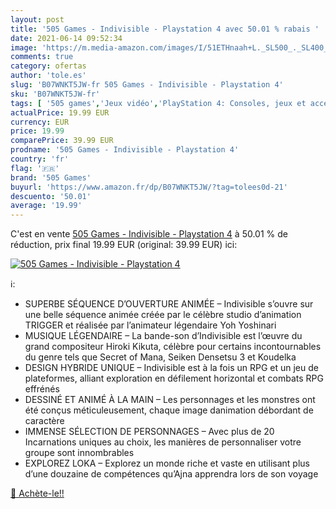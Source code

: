 ```yaml
---
layout: post
title: '505 Games - Indivisible - Playstation 4 avec 50.01 % rabais '
date: 2021-06-14 09:52:34
image: 'https://m.media-amazon.com/images/I/51ETHnaah+L._SL500_._SL400_.jpg'
comments: true
category: ofertas
author: 'tole.es'
slug: 'B07WNKT5JW-fr 505 Games - Indivisible - Playstation 4'
sku: 'B07WNKT5JW-fr'
tags: [ '505 games','Jeux vidéo','PlayStation 4: Consoles, jeux et accessoires', ]
actualPrice: 19.99 EUR
currency: EUR
price: 19.99
comparePrice: 39.99 EUR
prodname: '505 Games - Indivisible - Playstation 4'
country: 'fr'
flag: '🇫🇷'
brand: '505 Games'
buyurl: 'https://www.amazon.fr/dp/B07WNKT5JW/?tag=tolees0d-21'
descuento: '50.01'
average: '19.99'
---
```


C'est en vente [505 Games - Indivisible - Playstation 4](https://www.amazon.fr/dp/B07WNKT5JW/?tag=tolees0d-21)  à  50.01 % de réduction, prix final  19.99 EUR (original: 39.99 EUR) ici:

[![505 Games - Indivisible - Playstation 4](https://m.media-amazon.com/images/I/51ETHnaah+L._SL500_._SL400_.jpg)](https://www.amazon.fr/dp/B07WNKT5JW/?tag=tolees0d-21)

ℹ️:

- SUPERBE SÉQUENCE D’OUVERTURE ANIMÉE – Indivisible s’ouvre sur une belle séquence animée créée par le célèbre studio d’animation TRIGGER et réalisée par l’animateur légendaire Yoh Yoshinari
- MUSIQUE LÉGENDAIRE – La bande-son d’Indivisible est l’œuvre du grand compositeur Hiroki Kikuta, célèbre pour certains incontournables du genre tels que Secret of Mana, Seiken Densetsu 3 et Koudelka
- DESIGN HYBRIDE UNIQUE – Indivisible est à la fois un RPG et un jeu de plateformes, alliant exploration en défilement horizontal et combats RPG effrénés
- DESSINÉ ET ANIMÉ À LA MAIN – Les personnages et les monstres ont été conçus méticuleusement, chaque image danimation débordant de caractère
- IMMENSE SÉLECTION DE PERSONNAGES – Avec plus de 20 Incarnations uniques au choix, les manières de personnaliser votre groupe sont innombrables
- EXPLOREZ LOKA – Explorez un monde riche et vaste en utilisant plus d’une douzaine de compétences qu’Ajna apprendra lors de son voyage

[🛒 Achète-le!!](https://www.amazon.fr/dp/B07WNKT5JW/?tag=tolees0d-21)
